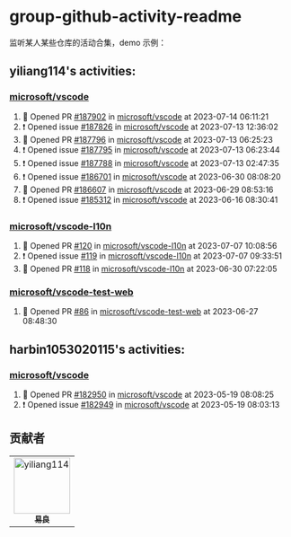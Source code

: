 # group-github-activity-readme

监听某人某些仓库的活动合集，demo 示例：

<!--START_SECTION:activity-->

## yiliang114's activities:

### [microsoft/vscode](https://github.com/microsoft/vscode)

1. 💪 Opened PR [#187902](https://github.com/microsoft/vscode/pull/187902) in [microsoft/vscode](https://github.com/microsoft/vscode) at 2023-07-14 06:11:21
2. ❗ Opened issue [#187826](https://github.com/microsoft/vscode/issues/187826) in [microsoft/vscode](https://github.com/microsoft/vscode) at 2023-07-13 12:36:02
3. 💪 Opened PR [#187796](https://github.com/microsoft/vscode/pull/187796) in [microsoft/vscode](https://github.com/microsoft/vscode) at 2023-07-13 06:25:23
4. ❗ Opened issue [#187795](https://github.com/microsoft/vscode/issues/187795) in [microsoft/vscode](https://github.com/microsoft/vscode) at 2023-07-13 06:23:44
5. ❗ Opened issue [#187788](https://github.com/microsoft/vscode/issues/187788) in [microsoft/vscode](https://github.com/microsoft/vscode) at 2023-07-13 02:47:35
6. ❗ Opened issue [#186701](https://github.com/microsoft/vscode/issues/186701) in [microsoft/vscode](https://github.com/microsoft/vscode) at 2023-06-30 08:08:20
7. 💪 Opened PR [#186607](https://github.com/microsoft/vscode/pull/186607) in [microsoft/vscode](https://github.com/microsoft/vscode) at 2023-06-29 08:53:16
8. ❗ Opened issue [#185312](https://github.com/microsoft/vscode/issues/185312) in [microsoft/vscode](https://github.com/microsoft/vscode) at 2023-06-16 08:30:41

### [microsoft/vscode-l10n](https://github.com/microsoft/vscode-l10n)

1. 💪 Opened PR [#120](https://github.com/microsoft/vscode-l10n/pull/120) in [microsoft/vscode-l10n](https://github.com/microsoft/vscode-l10n) at 2023-07-07 10:08:56
2. ❗ Opened issue [#119](https://github.com/microsoft/vscode-l10n/issues/119) in [microsoft/vscode-l10n](https://github.com/microsoft/vscode-l10n) at 2023-07-07 09:33:51
3. 💪 Opened PR [#118](https://github.com/microsoft/vscode-l10n/pull/118) in [microsoft/vscode-l10n](https://github.com/microsoft/vscode-l10n) at 2023-06-30 07:22:05

### [microsoft/vscode-test-web](https://github.com/microsoft/vscode-test-web)

1. 💪 Opened PR [#86](https://github.com/microsoft/vscode-test-web/pull/86) in [microsoft/vscode-test-web](https://github.com/microsoft/vscode-test-web) at 2023-06-27 08:48:30

## harbin1053020115's activities:

### [microsoft/vscode](https://github.com/microsoft/vscode)

1. 💪 Opened PR [#182950](https://github.com/microsoft/vscode/pull/182950) in [microsoft/vscode](https://github.com/microsoft/vscode) at 2023-05-19 08:08:25
2. ❗ Opened issue [#182949](https://github.com/microsoft/vscode/issues/182949) in [microsoft/vscode](https://github.com/microsoft/vscode) at 2023-05-19 08:03:13

<!--END_SECTION:activity-->

## 贡献者

<!-- readme: collaborators,contributors -start -->
<table>
<tr>
    <td align="center">
        <a href="https://github.com/yiliang114">
            <img src="https://avatars.githubusercontent.com/u/11473889?v=4" width="100;" alt="yiliang114"/>
            <br />
            <sub><b>易良</b></sub>
        </a>
    </td></tr>
</table>
<!-- readme: collaborators,contributors -end -->
